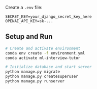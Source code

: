 Create a `.env` file:

```
SECRET_KEY=your_django_secret_key_here
OPENAI_API_KEY=sk-...
```

## Setup and Run

```bash
# Create and activate environment
conda env create -f environment.yml
conda activate ml-interview-tutor

# Initialize database and start server
python manage.py migrate
python manage.py createsuperuser
python manage.py runserver
```

